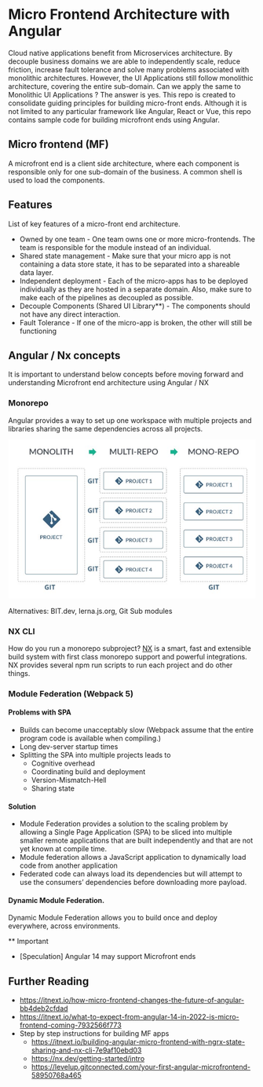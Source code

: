 # Micro Frontend Architecture with Angular 

Cloud native applications benefit from Microservices architecture. By decouple business domains we are able to independently scale, reduce friction, increase fault tolerance and solve many problems associated with monolithic architectures. However, the UI Applications still follow monolithic architecture, covering the entire sub-domain. Can we apply the same to Monolithic UI Applications ? The answer is yes. This repo is created to consolidate guiding principles for building micro-front ends. Although it is not limited to any particular framework like Angular, React or Vue, this repo contains sample code for building microfront ends using Angular.  

## Micro frontend (MF)
A microfront end is a client side architecture, where each component is responsible only for one sub-domain of the business. A common shell is used to load the components.

## Features 
List of key features of a micro-front end architecture.
- Owned by one team - One team owns one or more micro-frontends. The team is responsible for the module instead of an individual.
- Shared state management - Make sure that your micro app is not containing a data store state, it has to be separated into a shareable data layer. 
- Independent deployment - Each of the micro-apps has to be deployed individually as they are hosted in a separate domain. Also, make sure to make each of the pipelines as decoupled as possible.
- Decouple Components (Shared UI Library**) - The components should not have any direct interaction. 
- Fault Tolerance -  If one of the micro-app is broken, the other will still be functioning

## Angular / Nx concepts 
It is important to understand below concepts before moving forward and understanding Microfront end architecture using Angular / NX

### Monorepo

Angular provides a way to set up one workspace with multiple projects and libraries sharing the same dependencies across all projects. 

<img src="./images/1.jpeg">

Alternatives: BIT.dev, lerna.js.org, Git Sub modules 

### NX CLI

How do you run a monorepo subproject? [NX](https://nx.dev/) is a smart, fast and extensible build system with first class monorepo support and powerful integrations. NX provides several npm run scripts to run each project and do other things.

### Module Federation (Webpack 5)

#### Problems with SPA
-  Builds can become unacceptably slow (Webpack assume that the entire program code is available when compiling.)
-  Long dev-server startup times
-  Splitting the SPA into multiple projects leads to 
   -  Cognitive overhead 
   -  Coordinating build and deployment
   -  Version-Mismatch-Hell 
   -  Sharing state
#### Solution
- Module Federation provides a solution to the scaling problem by allowing a Single Page Application (SPA) to be sliced into multiple smaller remote applications that are built independently and that are not yet known at compile time.
- Module federation allows a JavaScript application to dynamically load code from another application 
- Federated code can always load its dependencies but will attempt to use the consumers’ dependencies before downloading more payload. 

#### Dynamic Module Federation.

Dynamic Module Federation allows you to build once and deploy everywhere, across environments. 

** Important
- [Speculation] Angular 14 may support Microfront ends 

## Further Reading
- https://itnext.io/how-micro-frontend-changes-the-future-of-angular-bb4deb2cfdad
- https://itnext.io/what-to-expect-from-angular-14-in-2022-is-micro-frontend-coming-7932566f773
- Step by step instructions for building MF apps 
  - https://itnext.io/building-angular-micro-frontend-with-ngrx-state-sharing-and-nx-cli-7e9af10ebd03
  - https://nx.dev/getting-started/intro
  - https://levelup.gitconnected.com/your-first-angular-microfrontend-58950768a465
